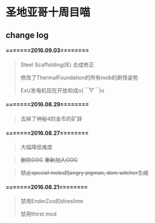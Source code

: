 # 圣地亚哥十周目喵
## change log

#### =======2016.09.03========
> Steel Scaffolding(IE) 合成修正
>
> 修改了ThermalFoundation的所有mob的刷怪姿势
>
> ExU发电机现在开放和成o(*￣▽￣*)o


#### =======2016.08.29========
> 去掉了神秘4的金币的矿辞


#### =======2016.08.27========
> 大幅降低难度

> ~~删除GOG~~
~~重新加入GOG~~

> ~~禁止special mobs的angry pigman, dom witcher生成~~


#### =======2016.08.21========
> 禁用EnderZoo的direslime
>
> 禁用thirst mod


